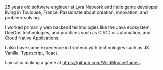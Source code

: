 25 years old software engineer at Lyra Network and indie game
developer living in Toulouse, France.
Passionate about creation, innovation, and problem-solving.

I worked primarily web backend technologies like the Java ecosystem, DevOps technologies, and practices such as CI/CD or automation, and Cloud Native Applications. 

I also have some experience in frontend with technologies such as JS Vanilla, Typescript, React. 

I am also making a game at https://github.com/WildMooseGames. 
